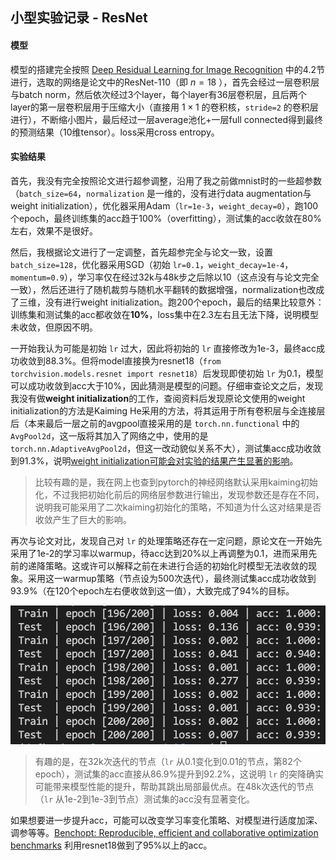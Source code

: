 ## 小型实验记录 - ResNet

#### 模型

模型的搭建完全按照 <a href="https://arxiv.org/abs/1512.03385">Deep Residual Learning for Image Recognition</a> 中的4.2节进行，选取的网络是论文中的ResNet-110（即 $n=18$ ），首先会经过一层卷积层与batch norm，然后依次经过3个layer，每个layer有36层卷积层，且后两个layer的第一层卷积层用于压缩大小（直接用 $1\times1$ 的卷积核，`stride=2` 的卷积层进行），不断缩小图片，最后经过一层average池化+一层full connected得到最终的预测结果（10维tensor）。loss采用cross entropy。

#### 实验结果

首先，我没有完全按照论文进行超参调整，沿用了我之前做mnist时的一些超参数（`batch_size=64`，`normalization` 是一维的，没有进行data augmentation与weight initialization），优化器采用Adam（`lr=1e-3`，`weight_decay=0`），跑100个epoch，最终训练集的acc趋于100%（overfitting），测试集的acc收敛在80%左右，效果不是很好。

然后，我根据论文进行了一定调整，首先超参完全与论文一致，设置`batch_size=128`，优化器采用SGD（初始 `lr=0.1`，`weight_decay=1e-4`，`momentum=0.9`），学习率仅在经过32k与48k步之后除以10（这点没有与论文完全一致），然后还进行了随机裁剪与随机水平翻转的数据增强，normalization也改成了三维，没有进行weight initialization。跑200个epoch，最后的结果比较意外：训练集和测试集的acc都收敛在**10%**，loss集中在2.3左右且无法下降，说明模型未收敛，但原因不明。

一开始我认为可能是初始 `lr` 过大，因此将初始的 `lr` 直接修改为1e-3，最终acc成功收敛到88.3%。但将model直接换为resnet18（`from torchvision.models.resnet import resnet18`）后发现即使初始 `lr` 为0.1，模型可以成功收敛到acc大于10%，因此猜测是模型的问题。仔细审查论文之后，发现我没有做**weight initialization**的工作，查阅资料后发现原论文使用的weight initialization的方法是Kaiming He采用的方法，将其运用于所有卷积层与全连接层后（本来最后一层之前的avgpool直接采用的是 `torch.nn.functional` 中的 `AvgPool2d`，这一版将其加入了网络之中，使用的是 `torch.nn.AdaptiveAvgPool2d`，但这一改动貌似关系不大），测试集acc成功收敛到91.3%，说明<u>weight initialization可能会对实验的结果产生显著的影响</u>。

> 比较有趣的是，我在网上也查到pytorch的神经网络默认采用kaiming初始化，不过我把初始化前后的网络层参数进行输出，发现参数还是存在不同，说明我可能采用了二次kaiming初始化的策略，不知道为什么这对结果是否收敛产生了巨大的影响。

再次与论文对比，发现自己对 `lr` 的处理策略还存在一定问题，原论文在一开始先采用了1e-2的学习率以warmup，待acc达到20%以上再调整为0.1，进而采用先前的递降策略。这或许可以解释之前在未进行合适的初始化时模型无法收敛的现象。采用这一warmup策略（节点设为500次迭代），最终测试集acc成功收敛到93.9%（在120个epoch左右便收敛到这一值），大致完成了94%的目标。

![final result](result.png)

> 有趣的是，在32k次迭代的节点（`lr` 从0.1变化到0.01的节点，第82个epoch），测试集的acc直接从86.9%提升到92.2%，这说明 `lr` 的突降确实可能带来模型性能的提升，帮助其跳出局部最优点。在48k次迭代的节点（`lr` 从1e-2到1e-3到节点）测试集的acc没有显著变化。

如果想要进一步提升acc，可能可以改变学习率变化策略、对模型进行适度加深、调参等等。<a href="https://arxiv.org/pdf/2206.13424v3.pdf">Benchopt: Reproducible, efficient and collaborative optimization benchmarks</a> 利用resnet18做到了95%以上的acc。
